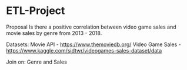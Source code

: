 # ETL-Project
Proposal
Is there a positive correlation between video game sales and movie sales by genre from 2013 - 2018.

Datasets:
Movie API - https://www.themoviedb.org/
Video Game Sales -  https://www.kaggle.com/sidtwr/videogames-sales-dataset/data

Join on:
Genre and Sales
